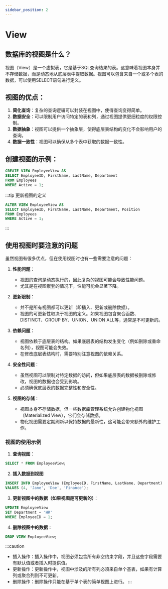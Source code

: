 ```yaml
---
sidebar_position: 2
---
```


# View

## 数据库的视图是什么？

视图（View）是一个虚拟表，它是基于SQL查询结果的表。这意味着视图本身并不存储数据，而是动态地从底层表中提取数据。视图可以包含来自一个或多个表的数据，可以使用SELECT语句进行定义。

## 视图的优点：

1. **简化查询**：复杂的查询逻辑可以封装在视图中，使得查询变得简单。
2. **数据安全**：可以限制用户访问特定的表和列，通过视图提供更细粒度的权限控制。
3. **数据抽象**：视图可以提供一个抽象层，使得底层表结构的变化不会影响用户的查询。
4. **数据一致性**：视图可以确保从多个表中获取的数据一致性。

## 创建视图的示例：

```sql
CREATE VIEW EmployeeView AS
SELECT EmployeeID, FirstName, LastName, Department
FROM Employees
WHERE Active = 1;
```

:::tip 更新视图的定义

```sql
ALTER VIEW EmployeeView AS
SELECT EmployeeID, FirstName, LastName, Department, Position
FROM Employees
WHERE Active = 1;
```

:::

## 使用视图时要注意的问题

虽然视图有很多优点，但在使用视图时也有一些需要注意的问题：

1. **性能问题**：
    - 视图的查询是动态执行的，因此复杂的视图可能会导致性能问题。
    - 尤其是在视图嵌套的情况下，性能可能会显著下降。

2. **更新限制**：
    - 并不是所有视图都可以更新（即插入、更新或删除数据）。
    - 视图的可更新性取决于视图的定义。如果视图包含聚合函数、DISTINCT、GROUP BY、UNION、UNION ALL等，通常是不可更新的。

3. **依赖问题**：
    - 视图依赖于底层表的结构。如果底层表的结构发生变化（例如删除或重命名列），视图可能会失效。
    - 在修改底层表结构时，需要特别注意视图的依赖关系。

4. **安全性问题**：
    - 虽然视图可以限制对特定数据的访问，但如果底层表的数据被删除或修改，视图的数据也会受到影响。
    - 必须确保底层表的数据完整性和安全性。

5. **视图的存储**：
    - 视图本身不存储数据，但一些数据库管理系统允许创建物化视图（Materialized View），它们会存储数据。
    - 物化视图需要定期刷新以保持数据的最新性，这可能会带来额外的维护工作。

### 视图的使用示例

1. **查询视图**：

```sql
SELECT * FROM EmployeeView;
```

2. **插入数据到视图**

```sql
INSERT INTO EmployeeView (EmployeeID, FirstName, LastName, Department)
VALUES (4, 'Jane', 'Doe', 'Finance');
```

3. **更新视图中的数据（如果视图是可更新的）**：

```sql
UPDATE EmployeeView
SET Department = 'HR'
WHERE EmployeeID = 1;
```

4. **删除视图中的数据**：

```sql
DROP VIEW EmployeeView;
```

:::caution

- 插入操作：插入操作中，视图必须包含所有非空约束字段，并且这些字段需要有默认值或者插入时提供值。
- 更新操作：更新操作中，视图中涉及的所有列必须来自单个基表，如果有计算列或聚合列则不可更新。
- 删除操作：删除操作只能在基于单个表的简单视图上进行。
  :::